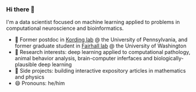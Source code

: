 ### Hi there 👋

I'm a data scientist focused on machine learning applied to problems in computational neuroscience and bioinformatics.

* 🔬 Former postdoc in [Kording lab](http://kordinglab.com/) @ the University of Pennsylvania, and former graduate student in [Fairhall lab](https://fairhalllab.com/) @ the University of Washington
* 🔭 Research interests: deep learning applied to computational pathology, animal behavior analysis, brain-computer inferfaces and biologically-plausible deep learning
* 🌱 Side projects: building interactive expository articles in mathematics and physics
* 😄 Pronouns: he/him
